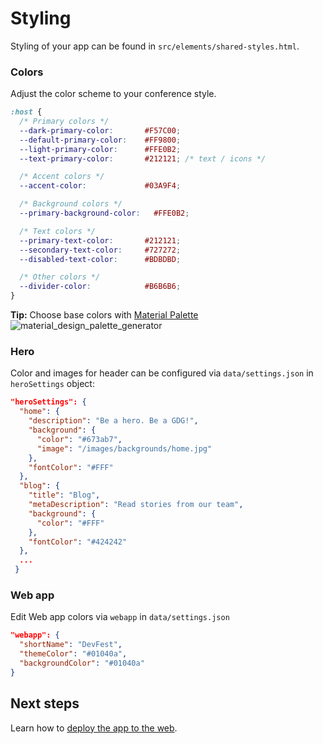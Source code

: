 # Styling

Styling of your app can be found in `src/elements/shared-styles.html`.

### Colors

Adjust the color scheme to your conference style.

```css
:host {
  /* Primary colors */
  --dark-primary-color:       #F57C00;
  --default-primary-color:    #FF9800;
  --light-primary-color:      #FFE0B2;
  --text-primary-color:       #212121; /* text / icons */

  /* Accent colors */
  --accent-color:             #03A9F4;

  /* Background colors */
  --primary-background-color:   #FFE0B2;

  /* Text colors */
  --primary-text-color:       #212121;
  --secondary-text-color:     #727272;
  --disabled-text-color:      #BDBDBD;

  /* Other colors */
  --divider-color:            #B6B6B6;
}
```

**Tip:** Choose base colors with [Material Palette][Material Palette]
![material_design_palette_generator](https://cloud.githubusercontent.com/assets/2954281/17750340/a02f8e76-64ca-11e6-80f0-53392b30f89a.png)


### Hero

Color and images for header can be configured via `data/settings.json` in `heroSettings` object:

```json
"heroSettings": {
  "home": {
    "description": "Be a hero. Be a GDG!",
    "background": {
      "color": "#673ab7",
      "image": "/images/backgrounds/home.jpg"
    },
    "fontColor": "#FFF"
  },
  "blog": {
    "title": "Blog",
    "metaDescription": "Read stories from our team",
    "background": {
      "color": "#FFF"
    },
    "fontColor": "#424242"
  },
  ...
 }
```

### Web app

Edit Web app colors via `webapp` in `data/settings.json`

```json
"webapp": {
  "shortName": "DevFest",
  "themeColor": "#01040a",
  "backgroundColor": "#01040a"
}
```

## Next steps

Learn how to [deploy the app to the web](04-deploy.md).

[Material Palette]: https://www.materialpalette.com/
